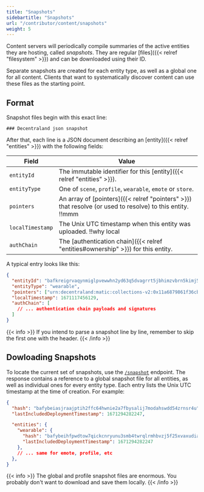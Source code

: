 ```yaml
---
title: "Snapshots"
sidebartitle: "Snapshots"
url: "/contributor/content/snapshots"
weight: 5
---
```


Content servers will periodically compile summaries of the active entities they are hosting, called _snapshots_. They are regular [files]({{< relref "filesystem" >}}) and can be downloaded using their ID.

Separate snapshots are created for each entity type, as well as a global one for all content. Clients that want to systematically discover content can use these files as the starting point.

## Format

Snapshot files begin with this exact line:

```
### Decentraland json snapshot
```

After that, each line is a JSON document describing an [entity]({{< relref "entities" >}}) with the following fields:

| Field | Value |
| ----- | --- |
| `entityId` | The immutable identifier for this [entity]({{< relref "entities" >}}).
| `entityType` | One of `scene`, `profile`, `wearable`, `emote` or `store`.
| `pointers` | An array of [pointers]({{< relref "pointers" >}}) that resolve (or used to resolve) to this entity. !!mmm
| `localTimestamp` | The Unix UTC timestamp when this entity was uploaded. !!why local
| `authChain` | The [authentication chain]({{< relref "entities#ownership" >}}) for this entity.

A typical entry looks like this:

```json
{
  "entityId": "bafkreigrvaqynmiglpvewwhn2yd63q5dvagrrt5jbhimzvbrn5kimj5zne",
  "entityType": "wearable",
  "pointers": ["urn:decentraland:matic:collections-v2:0x11a6879861f36cbad632a4e7226816a16139fb33:0"],
  "localTimestamp": 1671117456129,
  "authChain": [
    // ... authentication chain payloads and signatures
  ]
}
```

{{< info >}}
If you intend to parse a snapshot line by line, remember to skip the first one with the header.
{{< /info >}}

## Dowloading Snapshots

To locate the current set of snapshots, use the [`/snapshot`](https://decentraland.github.io/catalyst-api-specs/#tag/Content-Server/operation/getActiveEntities) endpoint. The response contains a reference to a global snapshot file for all entities, as well as individual ones for every entity type. Each entry lists the Unix UTC timestamp at the time of creation. For example:

```json
{
  "hash": "bafybeiasjraajptih2ffc64hwnie2a7fbysalij7modahswdd54zrnsr4u",
  "lastIncludedDeploymentTimestamp": 1671294282247,

  "entities": {
    "wearable": {
      "hash": "bafybeihfpwdtow7qickcnryunu3smb4twrqlrmhbvzj5f25xvaxudiayyy",
      "lastIncludedDeploymentTimestamp": 1671294282247
    },
    // ... same for emote, profile, etc
  },
}
```

{{< info >}}
The global and profile snapshot files are enormous. You probably don't want to download and save them locally.
{{< /info >}}


